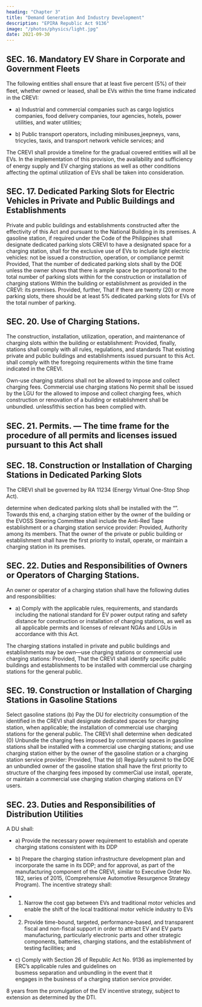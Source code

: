 ```yaml
---
heading: "Chapter 3"
title: "Demand Generation And Industry Development"
description: "EPIRA Republic Act 9136"
image: "/photos/physics/light.jpg"
date: 2021-09-30
---
```




## SEC. 16. Mandatory EV Share in Corporate and Government Fleets

The following entities shall ensure that at least ﬁve percent (5%) of their ﬂeet, whether owned or leased, shall be EVs within the time frame indicated in the CREVI:

- a) Industrial and commercial companies such as cargo logistics companies, food delivery companies, tour agencies, hotels, power utilities, and water utilities;                 

- b) Public transport operators, including minibuses,jeepneys, vans, tricycles, taxis, and transport network vehicle services; and


The CREVI shall provide a timeline for the gradual covered entities will all be EVs. In the implementation of this provision, the availability and sufﬁciency of energy supply and EV charging stations as well as other conditions affecting the optimal utilization of EVs shall be taken into consideration.





## SEC. 17. Dedicated Parking Slots for Electric Vehicles in Private and Public Buildings and Establishments

Private and public buildings and establishments constructed after the effectivity of this Act and pursuant to the National Building in its premises. A gasoline station, if required under the Code of the Philippines shall designate dedicated parking slots CREVI to have a designated space for a charging station, shall for the exclusive use of EVs to include light electric vehicles:
                                                                not be issued a construction, operation, or compliance permit
Provided, That the number of dedicated parking slots shall
                                                                   by the DOE unless the owner shows that there is ample space
be proportional to the total number of parking slots within
                                                                   for the construction or installation of charging stations Within
the building or establishment as provided in the CREVI:
                                                                   its premises.
Provided, further, That if there are twenty (20) or more
parking slots, there should be at least 5% dedicated parking slots for EVs of the total number of parking.


## SEC. 20. Use of Charging Stations.

The construction, installation, utilization, operation, and maintenance of charging slots within the building or establishment: Provided, finally, stations shall comply with all rules, regulations, and standards
That existing private and public buildings and establishments issued pursuant to this Act.
shall comply with the foregoing requirements within the time
frame indicated in the CREVI.                                           

Own-use charging stations shall not be allowed to impose and collect charging fees. Commercial use charging stations
     No permit shall be issued by the LGU for the allowed to impose and collect charging fees, which
construction or renovation of a building or establishment shall be unbundled.
unlessﬁthis section has been complied with.
                                                                        

## SEC. 21. Permits. — The time frame for the procedure of all permits and licenses issued pursuant to this Act shall


## SEC. 18. Construction or Installation of Charging Stations in Dedicated Parking Slots

The CREVI shall be governed by RA 11234 (Energy Virtual One-Stop Shop Act).

determine when dedicated parking slots shall be installed with
                                                                   the “”. Towards this end,
a charging station either by the owner of the building or
                                                                   the EVOSS Steering Committee shall include the Anti-Red Tape
establishment or a charging station service provider: Provided,
                                                                   Authority among its members.
That the owner of the private or public building or
establishment shall have the first priority to install, operate, or maintain a charging station in its premises.


## SEC. 22. Duties and Responsibilities of Owners or Operators of Charging Stations.

An owner or operator of a charging station shall have the following duties and responsibilities:
- a) Comply with the applicable rules, requirements, and standards including the national standard for EV power output rating and safety distance for construction or installation of charging stations, as well as all applicable permits and licenses of relevant NGAs and LGUs in accordance with this Act.
                                                                   

The charging stations installed in private and public buildings and establishments may be own—use charging stations
or commercial use charging stations: Provided, That the CREVI shall identify specific public buildings and establishments to be installed with commercial use charging stations for the general public.          


## SEC. 19. Construction or Installation of Charging Stations in Gasoline Stations

Select gasoline stations
                                                                        (b) Pay the DU for electricity consumption of the identified in the CREVI shall designate dedicated spaces for
                                                                   charging station, when applicable;
the installation of commercial use charging stations for the
general public. The CREVI shall determine when dedicated
                                                                        (0) Unbundle the charging fees imposed by commercial
spaces in gasoline stations shall be installed with a commercial
                                                                   use charging stations; and
use charging station either by the owner of the gasoline station
or a charging station service provider: Provided, That the
                                                                         (d)   Regularly submit to the DOE an unbundled
owner of the gasoline station shall have the first priority to
                                                                   structure of the charging fees imposed by commerCial use
install, operate, or maintain a commercial use charging station
                                                                   charging stations on EV users.


## SEC. 23. Duties and Responsibilities of Distribution Utilities

A DU shall:

- a) Provide the necessary power requirement to establish and operate charging stations consistent with its DDP
- b) Prepare the charging station infrastructure development plan and incorporate the same in its DDP; and for approval, as part of the manufacturing component of the CREVI, similar to Executive Order No. 182, series of 2015, (Comprehensive Automotive Resurgence Strategy Program). The incentive strategy shall:

- 1) Narrow the cost gap between EVs and traditional motor vehicles and enable the shift of the local traditional motor vehicle industry to EVs

- 2) Provide time-bound, targeted, performance-based, and transparent fiscal and non-fiscal support in order to attract EV and EV parts manufacturing, particularly electronic parts and other strategic components, batteries, charging stations, and the establishment of testing facilities; and


- c) Comply with Section 26 of Republic Act No. 9136 as implemented by ERC’s applicable rules and guidelines on            
busmess separation and unbundling in the event that it             
engages in the business of a charging station service provider.
                             
8 years from the promulgation of the EV incentive strategy, subject to extension as determined by the DTI.
